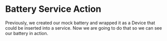 # Battery Service Action

Previously, we created our mock battery and wrapped it as a Device that could be inserted into a service.  Now we are going to do that so we can see our battery in action.

